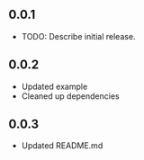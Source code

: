 ## 0.0.1

* TODO: Describe initial release.

## 0.0.2

* Updated example
* Cleaned up dependencies

## 0.0.3

* Updated README.md
